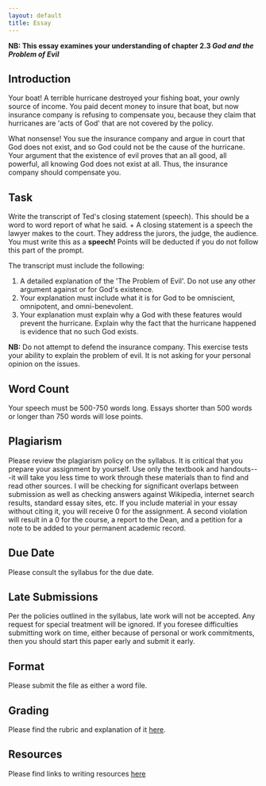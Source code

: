 ```yaml
---
layout: default
title: Essay 
---
```


**NB: This essay examines your understanding of chapter 2.3 *God and the Problem of Evil***

## Introduction

Your boat!  A terrible hurricane destroyed your fishing boat, your ownly source of income. You paid decent money to insure that boat, but now insurance company is refusing to compensate you, because they claim that hurricanes are 'acts of God' that are not covered by the policy.

What nonsense! You sue the insurance company and argue in court that God does not exist, and so God could not be the cause of the hurricane. Your argument that the existence of evil proves that an all good, all powerful, all knowing God does not exist at all. Thus, the insurance company should compensate you.

## Task

Write the transcript of Ted's closing statement (speech). This should be a word to word report of what he said. 
	+ A closing statement is a speech the lawyer makes to the court. They address the jurors, the judge, the audience. You must write this as a **speech!** Points will be deducted if you do not follow this part of the prompt. 

The transcript must include the following: 

1. A detailed explanation of the 'The Problem of Evil'. Do not use any other argument against or for God's existence. 
2. Your explanation must include what it is for God to be omniscient, omnipotent, and omni-benevolent. 
3. Your explanation must explain why a God with these features would prevent the hurricane. Explain why the fact that the hurricane happened is evidence that no such God exists. 

**NB:** Do not attempt to defend the insurance company. This exercise tests your ability to explain the problem of evil. It is not asking for your personal opinion on the issues.     

## Word Count

Your speech must be 500-750 words long. Essays shorter than 500 words or longer than 750 words will lose points.


## Plagiarism

Please review the plagiarism policy on the syllabus. It is critical that you prepare your assignment by yourself. Use only the textbook and handouts---it will take you less time to work through these materials than to find and read other sources. I will be checking for significant overlaps between submission as well as checking answers against Wikipedia, internet search results, standard essay sites, etc. If you include material in your essay without citing it, you will receive 0 for the assignment. A second violation will result in a 0 for the course, a report to the Dean, and a petition for a note to be added to your permanent academic record. 

## Due Date
Please consult the syllabus for the due date.

## Late Submissions

Per the policies outlined in the syllabus, late work will not be accepted. Any request for special treatment will be ignored. If you foresee difficulties submitting work on time, either because of personal or work commitments, then you should start this paper early and submit it early. 

## Format
Please submit the file as either a word file.

## Grading
Please find the rubric and explanation of it [here](/resources/grading/).

## Resources
Please find links to writing resources [here](/resources/)








